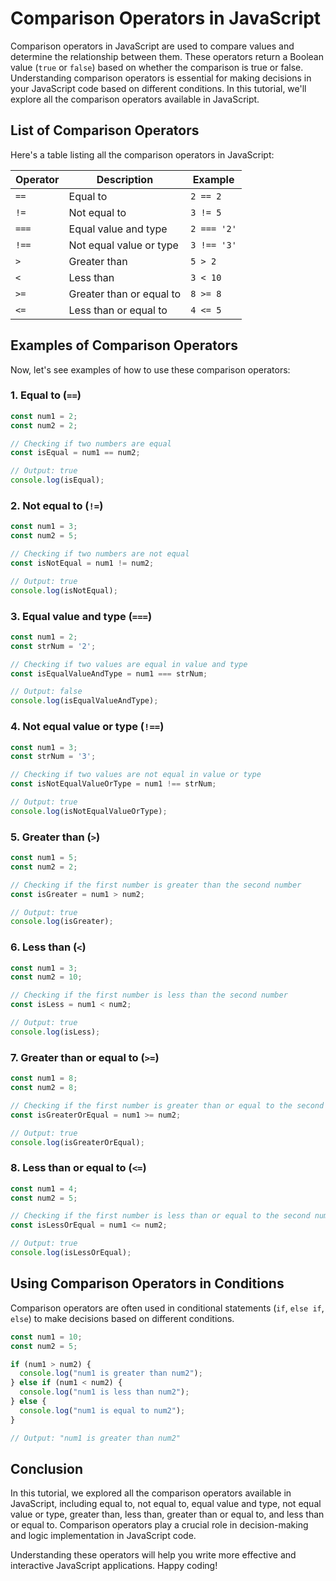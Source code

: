 # Comparison Operators in JavaScript

Comparison operators in JavaScript are used to compare values and determine the relationship between them. These operators return a Boolean value (`true` or `false`) based on whether the comparison is true or false. Understanding comparison operators is essential for making decisions in your JavaScript code based on different conditions. 
In this tutorial, we'll explore all the comparison operators available in JavaScript.

## List of Comparison Operators

Here's a table listing all the comparison operators in JavaScript:

| Operator | Description                   | Example       |
| -------- | ----------------------------- | ------------- |
| `==`     | Equal to                      | `2 == 2`      |
| `!=`     | Not equal to                  | `3 != 5`      |
| `===`    | Equal value and type          | `2 === '2'`   |
| `!==`    | Not equal value or type       | `3 !== '3'`   |
| `>`      | Greater than                  | `5 > 2`       |
| `<`      | Less than                     | `3 < 10`      |
| `>=`     | Greater than or equal to      | `8 >= 8`      |
| `<=`     | Less than or equal to         | `4 <= 5`      |

## Examples of Comparison Operators

Now, let's see examples of how to use these comparison operators:

### 1. Equal to (`==`)

```javascript
const num1 = 2;
const num2 = 2;

// Checking if two numbers are equal
const isEqual = num1 == num2;

// Output: true
console.log(isEqual);
```

### 2. Not equal to (`!=`)

```javascript
const num1 = 3;
const num2 = 5;

// Checking if two numbers are not equal
const isNotEqual = num1 != num2;

// Output: true
console.log(isNotEqual);
```

### 3. Equal value and type (`===`)

```javascript
const num1 = 2;
const strNum = '2';

// Checking if two values are equal in value and type
const isEqualValueAndType = num1 === strNum;

// Output: false
console.log(isEqualValueAndType);
```

### 4. Not equal value or type (`!==`)

```javascript
const num1 = 3;
const strNum = '3';

// Checking if two values are not equal in value or type
const isNotEqualValueOrType = num1 !== strNum;

// Output: true
console.log(isNotEqualValueOrType);
```

### 5. Greater than (`>`)

```javascript
const num1 = 5;
const num2 = 2;

// Checking if the first number is greater than the second number
const isGreater = num1 > num2;

// Output: true
console.log(isGreater);
```

### 6. Less than (`<`)

```javascript
const num1 = 3;
const num2 = 10;

// Checking if the first number is less than the second number
const isLess = num1 < num2;

// Output: true
console.log(isLess);
```

### 7. Greater than or equal to (`>=`)

```javascript
const num1 = 8;
const num2 = 8;

// Checking if the first number is greater than or equal to the second number
const isGreaterOrEqual = num1 >= num2;

// Output: true
console.log(isGreaterOrEqual);
```

### 8. Less than or equal to (`<=`)

```javascript
const num1 = 4;
const num2 = 5;

// Checking if the first number is less than or equal to the second number
const isLessOrEqual = num1 <= num2;

// Output: true
console.log(isLessOrEqual);
```

## Using Comparison Operators in Conditions

Comparison operators are often used in conditional statements (`if`, `else if`, `else`) to make decisions based on different conditions.

```javascript
const num1 = 10;
const num2 = 5;

if (num1 > num2) {
  console.log("num1 is greater than num2");
} else if (num1 < num2) {
  console.log("num1 is less than num2");
} else {
  console.log("num1 is equal to num2");
}

// Output: "num1 is greater than num2"
```

## Conclusion

In this tutorial, we explored all the comparison operators available in JavaScript, including equal to, not equal to, equal value and type, not equal value or type, greater than, less than, greater than or equal to, and less than or equal to. Comparison operators play a crucial role in decision-making and logic implementation in JavaScript code. 

Understanding these operators will help you write more effective and interactive JavaScript applications. Happy coding!